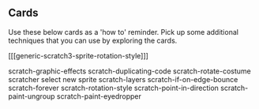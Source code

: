 ## Cards
Use these below cards as a 'how to' reminder. Pick up some additional techniques that you can use by exploring the cards.

[[[generic-scratch3-sprite-rotation-style]]]

scratch-graphic-effects
scratch-duplicating-code
scratch-rotate-costume
scratcher
select new sprite
scratch-layers
scratch-if-on-edge-bounce
scratch-forever
scratch-rotation-style
scratch-point-in-direction
scratch-paint-ungroup
scratch-paint-eyedropper
